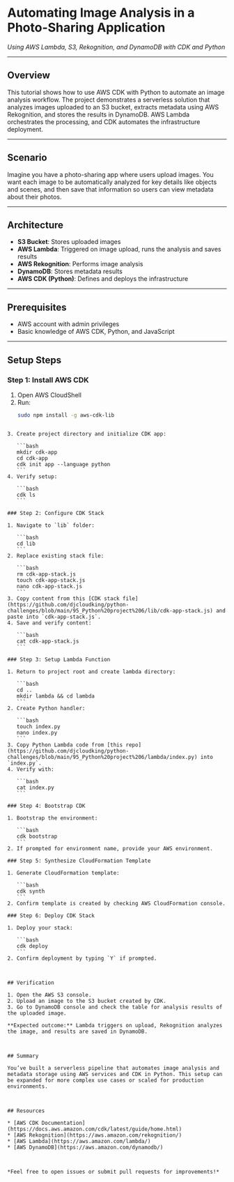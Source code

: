 # Automating Image Analysis in a Photo-Sharing Application  
*Using AWS Lambda, S3, Rekognition, and DynamoDB with CDK and Python*  

---

## Overview

This tutorial shows how to use AWS CDK with Python to automate an image analysis workflow. The project demonstrates a serverless solution that analyzes images uploaded to an S3 bucket, extracts metadata using AWS Rekognition, and stores the results in DynamoDB. AWS Lambda orchestrates the processing, and CDK automates the infrastructure deployment.

---

## Scenario

Imagine you have a photo-sharing app where users upload images. You want each image to be automatically analyzed for key details like objects and scenes, and then save that information so users can view metadata about their photos.

---

## Architecture

- **S3 Bucket**: Stores uploaded images  
- **AWS Lambda**: Triggered on image upload, runs the analysis and saves results  
- **AWS Rekognition**: Performs image analysis  
- **DynamoDB**: Stores metadata results  
- **AWS CDK (Python)**: Defines and deploys the infrastructure  

---

## Prerequisites

- AWS account with admin privileges  
- Basic knowledge of AWS CDK, Python, and JavaScript  

---

## Setup Steps

### Step 1: Install AWS CDK

1. Open AWS CloudShell  
2. Run:  
   ```bash
   sudo npm install -g aws-cdk-lib
````

3. Create project directory and initialize CDK app:

   ```bash
   mkdir cdk-app
   cd cdk-app
   cdk init app --language python
   ```
4. Verify setup:

   ```bash
   cdk ls
   ```

### Step 2: Configure CDK Stack

1. Navigate to `lib` folder:

   ```bash
   cd lib
   ```
2. Replace existing stack file:

   ```bash
   rm cdk-app-stack.js
   touch cdk-app-stack.js
   nano cdk-app-stack.js
   ```
3. Copy content from this [CDK stack file](https://github.com/djcloudking/python-challenges/blob/main/95_Python%20project%206/lib/cdk-app-stack.js) and paste into `cdk-app-stack.js`.
4. Save and verify content:

   ```bash
   cat cdk-app-stack.js
   ```

### Step 3: Setup Lambda Function

1. Return to project root and create lambda directory:

   ```bash
   cd ..
   mkdir lambda && cd lambda
   ```
2. Create Python handler:

   ```bash
   touch index.py
   nano index.py
   ```
3. Copy Python Lambda code from [this repo](https://github.com/djcloudking/python-challenges/blob/main/95_Python%20project%206/lambda/index.py) into `index.py`.
4. Verify with:

   ```bash
   cat index.py
   ```

### Step 4: Bootstrap CDK

1. Bootstrap the environment:

   ```bash
   cdk bootstrap
   ```
2. If prompted for environment name, provide your AWS environment.

### Step 5: Synthesize CloudFormation Template

1. Generate CloudFormation template:

   ```bash
   cdk synth
   ```
2. Confirm template is created by checking AWS CloudFormation console.

### Step 6: Deploy CDK Stack

1. Deploy your stack:

   ```bash
   cdk deploy
   ```
2. Confirm deployment by typing `Y` if prompted.

  

## Verification

1. Open the AWS S3 console.
2. Upload an image to the S3 bucket created by CDK.
3. Go to DynamoDB console and check the table for analysis results of the uploaded image.

**Expected outcome:** Lambda triggers on upload, Rekognition analyzes the image, and results are saved in DynamoDB.

 

## Summary

You’ve built a serverless pipeline that automates image analysis and metadata storage using AWS services and CDK in Python. This setup can be expanded for more complex use cases or scaled for production environments.

 

## Resources

* [AWS CDK Documentation](https://docs.aws.amazon.com/cdk/latest/guide/home.html)
* [AWS Rekognition](https://aws.amazon.com/rekognition/)
* [AWS Lambda](https://aws.amazon.com/lambda/)
* [AWS DynamoDB](https://aws.amazon.com/dynamodb/)

 

*Feel free to open issues or submit pull requests for improvements!*
 

